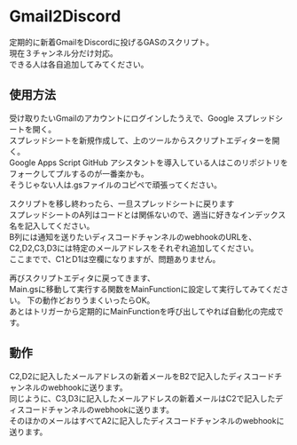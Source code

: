 # Gmail2Discord
定期的に新着GmailをDiscordに投げるGASのスクリプト。<br>
現在３チャンネル分だけ対応。<br>
できる人は各自追加してみてください。<br>

## 使用方法
受け取りたいGmailのアカウントにログインしたうえで、Google スプレッドシートを開く。<br>
スプレッドシートを新規作成して、上のツールからスクリプトエディターを開く。<br>
Google Apps Script GitHub アシスタントを導入している人はこのリポジトリをフォークしてプルするのが一番楽かも。<br>
そうじゃない人は.gsファイルのコピペで頑張ってください。

スクリプトを移し終わったら、一旦スプレッドシートに戻ります<br>
スプレッドシートのA列はコードとは関係ないので、適当に好きなインデックス名を記入してください。<br>
B列には通知を送りたいディスコードチャンネルのwebhookのURLを、C2,D2,C3,D3には特定のメールアドレスをそれぞれ追加してください。<br>
ここまでで、C1とD1は空欄になりますが、問題ありません。<br>

再びスクリプトエディタに戻ってきます、<br>
Main.gsに移動して実行する関数をMainFunctionに設定して実行してみてください。
下の動作どおりうまくいったらOK。<br>
あとはトリガーから定期的にMainFunctionを呼び出してやれば自動化の完成です。<br>

## 動作
C2,D2に記入したメールアドレスの新着メールをB2で記入したディスコードチャンネルのwebhookに送ります。<br>
同じように、C3,D3に記入したメールアドレスの新着メールはC2で記入したディスコードチャンネルのwebhookに送ります。<br>
そのほかのメールはすべてA2に記入したディスコードチャンネルのwebhookに送ります。
